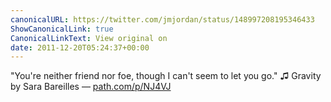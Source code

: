 ```yaml
---
canonicalURL: https://twitter.com/jmjordan/status/148997208195346433
ShowCanonicalLink: true
CanonicalLinkText: View original on
date: 2011-12-20T05:24:37+00:00
---
```

"You're neither friend nor foe, though I can't seem to let you go." ♫ Gravity by Sara Bareilles — [path.com/p/NJ4VJ](http://path.com/p/NJ4VJ)